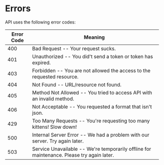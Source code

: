 # Errors

API uses the following error codes:


Error Code | Meaning
---------- | -------
400 | Bad Request -- Your request sucks.
401 | Unauthorized -- You did't send a token or token has expired.
403 | Forbidden -- You are not allowed the access to the requested resource.
404 | Not Found -- URL/resource not found.
405 | Method Not Allowed -- You tried to access API with an invalid method.
406 | Not Acceptable -- You requested a format that isn't json.
429 | Too Many Requests -- You're requesting too many kittens! Slow down!
500 | Internal Server Error -- We had a problem with our server. Try again later.
503 | Service Unavailable -- We're temporarily offline for maintenance. Please try again later.
